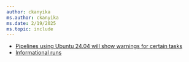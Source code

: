 ```yaml
---
author: ckanyika
ms.author: ckanyika
ms.date: 2/19/2025
ms.topic: include
---
```


- [Pipelines using Ubuntu 24.04 will show warnings for certain tasks](#pipelines-using-ubuntu-2404-will-show-warnings-for-certain-tasks)
- [Informational runs](#informational-runs)
